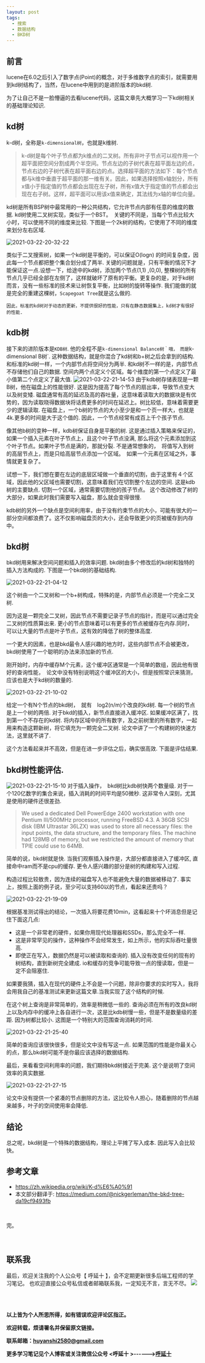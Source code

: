 ```yaml
---
layout: post
tags:
  - 搜索
  - 数据结构
  - BKD树
---
```


## 前言

lucene在6.0之后引入了数字点(Point)的概念，对于多维数字点的索引，就需要用到kd树结构了，当然，在lucene中用到的是进阶版本的bkd树. 

为了让自己不是一脸懵逼的去看lucene代码，这篇文章先大概学习一下kd树相关的基础理论知识.


## kd树

k-d树，全称是`k-dimensional树`，也就是k维树.

>k-d树是每个叶子节点都为k维点的二叉树。所有非叶子节点可以视作用一个超平面把空间分割成两个半空间。节点左边的子树代表在超平面左边的点，节点右边的子树代表在超平面右边的点。选择超平面的方法如下：每个节点都与k维中垂直于超平面的那一维有关。因此，如果选择按照x轴划分，所有x值小于指定值的节点都会出现在左子树，所有x值大于指定值的节点都会出现在右子树。这样，超平面可以用该x值来确定，其法线为x轴的单位向量。

kd树是所有BSP树中最常用的一种公共结构，它允许节点内部有任意的维度的数据. kd树使用二叉树实现，类似于一个BST。　关键的不同是，当每个节点比较大小时，可以使用不同的维度来比较.  下图是一个2k树的结构，它使用了不同的维度来划分左右区域.

![2021-03-22-20-32-22](http://img.couplecoders.tech/2021-03-22-20-32-22.png)

类似于二叉搜索树，如果一个kd树是平衡的，可以保证O(logn) 的时间复杂度，因此每一个节点都把整个集合划分成了两半. 关键的问题就是，只有平衡的情况下才能保证这一点.设想一下，给途中的kd树，添加两个节点(1,1) ,(0,0), 整棵树的所有节点几乎已经全部在左侧了，这样就破坏了原有的平衡。更复杂的是，对于kd树而言，没有一些标准的技术来让树恢复平衡，比如树的旋转等操作. 我们能做的就是完全的重建这棵树，`Scapegoat Tree`就是这么做的.

```text
因此，标准的kd树对于动态的更新，不提供很好的性能，只有在静态数据集上，kd树才有很好的性能.
```

## kdb树

接下来的进阶版本是`KDB树`. 他的全程不是`k-dimensional Balance树｀哦，　而是`k-dimensional B树`.  这种数据结构，就是你混合了kd树和b+树之后会拿到的结构.
和标准的kd树一样，一个内部节点将空间分为两半. 和kd树不一样的是，内部节点不存储他们自己的数据. 空间内两个点定义个区域。每个维度的第一个点定义了最小值第二个点定义了最大值. 
![2021-03-22-21-14-53](http://img.couplecoders.tech/2021-03-22-21-14-53.png)
由于kdb树存储表现是一颗B树，他在磁盘上的性能很好. 这是因为提高了每个节点的扇出率，导致节点变大以及树变矮. 磁盘通常有高的延迟及高的吞吐量，这意味着读取大的数据块是有优势的，因为读取晓得数据块将话费更多的时间在延迟上。树比较低，意味着需要更少的逻辑读取. 在磁盘上，一个b树的节点的大小至少是和一个页一样大，也就是4k.更多的时间是大于这个值的. 因此，一个节点经常有成百上千个孩子节点.

像其他b树的变种一样，kdb树保证自身是平衡的树. 这是通过插入策略来保证的，如果一个插入元素在叶子节点上，且这个叶子节点没满, 那么将这个元素添加到这个叶子节点。如果叶子节点是满的，那就分裂. 不是通常想象的，　将值写入到树的高层节点上，而是只给高层节点添加一个区域。　如果一个元素在区域之外，事情就更复杂了。

试想一下，我们想在要在左边的底层区域做一个垂直的切割，由于这里有４个区域，因此他的父区域也需要切割，这意味着我们在切割整个左边的空间. 这是kdb树的主要缺点. 切割一个区域，通常需要切割他的孩子节点。 这个改动修改了树的大部分，如果此时我们需要写入磁盘，那么就会变得很慢.


kdb树的另外一个缺点是空间利用率，由于没有约束节点的大小，可能有很大的一部分空间都浪费了。这不仅影响磁盘页的大小，还会导致更少的页被缓存到内存中。

## bkd树

bkd树用来解决空间问题和插入的效率问题. bkd树由多个修改后的kd树和独特的插入方法构成的. 下图是一个bkd树的基础结构.

![2021-03-22-21-04-12](http://img.couplecoders.tech/2021-03-22-21-04-12.png)

这个树由一个二叉树和一个b+树构成，特殊的是，内部节点必须是一个完全二叉树.

因为这是一颗完全二叉树，因此节点不需要记录子节点的指针，而是可以通过完全二叉树的性质算出来. 更小的节点意味着可以有更多的节点被缓存在内存.同时，　可以让大量的节点是叶子节点，这有效的降低了树的整体高度.

一个更大的因素，也是bkd最令人感兴趣的地方时，这些内部节点不会被更改，bkd树使用了一个聪明的办法来添加新的节点.

刚开始时，内存中缓存M个元素，这个缓冲区通常是一个简单的数组，因此他有很好的查询性能，　论文中没有特别说明这个缓冲区的大小，但是按照常识来猜测，　应该也是大于kd树的数量的.

![2021-03-22-21-10-02](http://img.couplecoders.tech/2021-03-22-21-10-02.png)

给定一个有N个节点的bkd树，　就有　log2(n/m)个改良的kd树. 每一个树的节点是上一个树的两倍. 对于bkd的插入，新节点直接进入缓冲区. 如果缓冲区满了，找到第一个不存在的kd树. 将内存区域中的所有数字，及之前树里的所有数字，一起用来构造这颗新树，将它填充为一颗完全二叉树. 论文中讲了一个构建树的快速方法，这里就不讲了.


这个方法看起来并不高效，但是在进一步评估之后，确实很高效. 下面是评估结果.

## bkd树性能评估.
![2021-03-22-21-15-10](http://img.couplecoders.tech/2021-03-22-21-15-10.png)
对于插入操作，　bkd树比kdb树快两个数量级. 对于一个120亿数字的集合来说，插入消耗的时间平均是50微秒. 这非常令人深刻，尤其是使用的硬件还很差劲.

>We used a dedicated Dell PowerEdge 2400 workstation with one Pentium III/500MHz processor, running FreeBSD 4.3. A 36GB SCSI disk (IBM Ultrastar 36LZX) was used to store all necessary files: the input points, the data structure, and the temporary files. The machine had 128MB of memory, but we restricted the amount of memory that TPIE could use to 64MB.

简单的说，bkd树就是快. 当我们观察插入操作是，大部分都直接进入了缓冲区, 直接命中ram而不是cpu的缓存. 更令人感兴趣的部分是树的构建和写入过程.

构造过程比较敖贵，因为连续的磁盘写入也不能避免大量的数据被移动了. 事实上，按照上面的例子说，至少可以支持60以的节点，看起来还贵吗？


![2021-03-22-21-19-09](http://img.couplecoders.tech/2021-03-22-21-19-09.png)

根据基准测试得出的结论，一次插入将要花费10min，这看起来十个坏消息但是记住下面这几点:

* 这是一个非常老的硬件，如果你用现代处理器和SSDs，那么完全不一样.
* 这是非常罕见的操作，这种操作不会经常发生，如上所示，他的实际吞吐量很高.
* 即使正在写入，数据仍然是可以被读取和查询的. 插入没有改变任何的现有的树结构，直到新树完全建成. io和缓存的竞争可能导致一点的慢读取，但是一定不会阻塞住.

如果要我猜，插入在现代的硬件上不会是一个问题，除非你要求的实时写入，我将会用我自己的基准测试来更新这篇文章.当我实现了这个结构的时候.

在这个树上查询是非常简单的，效率是稍微低一些的. 查询必须在所有的改良kd树上以及内存中的缓冲上各自进行一次，这是比kdb树慢一些，但是不是数量级的差距. 因为树都比较小. 这图是一个特别大的范围查询消耗的时间.

![2021-03-22-21-25-40](http://img.couplecoders.tech/2021-03-22-21-25-40.png)


简单的查询应该很快很多，但是论文中没有写这一点. 如果范围的性能是你最关心的点，那么bkd树可能不是你最应该选择的数据结构.

最后，来看看空间利用率的问题，我们期待bkd树接近于完美. 这个是说明了空间效率的真实数据.

![2021-03-22-21-27-15](http://img.couplecoders.tech/2021-03-22-21-27-15.png)

论文中没有提供一个紧凑的节点删除的方法，这比较令人担心，随着删除的节点越来越多，叶子的空间使用率会降低.


## 结论

总之呢，bkd树是一个特殊的数据结构，理论上平摊了写入成本. 因此写入会比较快。


## 参考文章

* https://zh.wikipedia.org/wiki/K-d%E6%A0%91
* 本文部分翻译于: https://medium.com/@nickgerleman/the-bkd-tree-da19cf9493fb


<br>


完。
<br>
<br>
<br>


## 联系我
最后，欢迎关注我的个人公众号【 呼延十 】，会不定期更新很多后端工程师的学习笔记。
也欢迎直接公众号私信或者邮箱联系我，一定知无不言，言无不尽。
![](http://img.couplecoders.tech/%E6%89%AB%E7%A0%81_%E6%90%9C%E7%B4%A2%E8%81%94%E5%90%88%E4%BC%A0%E6%92%AD%E6%A0%B7%E5%BC%8F-%E6%A0%87%E5%87%86%E8%89%B2%E7%89%88.png)


<br>
<br>




**以上皆为个人所思所得，如有错误欢迎评论区指正。**


**欢迎转载，烦请署名并保留原文链接。**


**联系邮箱：huyanshi2580@gmail.com**


**更多学习笔记见个人博客或关注微信公众号 &lt;呼延十 &gt;------><a href="{{ site.baseurl }}/">呼延十</a>**